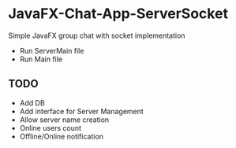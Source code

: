 # JavaFX-Chat-App-ServerSocket
Simple JavaFX group chat with socket implementation

- Run ServerMain file 
- Run Main file


## TODO
 - Add DB
 - Add interface for Server Management
 - Allow server name creation
 - Online users count
 - Offline/Online notification
